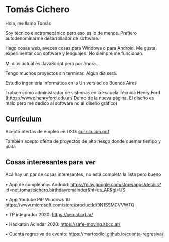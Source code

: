 # Tomás Cichero
Hola, me llamo Tomás

Soy técnico electromecánico pero eso es lo de menos. Prefiero autodenominarme desarrollador de software.

Hago cosas web, aveces cosas para Windows o para Android. Me gusta experimentar con software y lenguajes. No siempre me funcionan. 

Mi dios actual es JavaScript pero por ahora...

Tengo muchos proyectos sin terminar. Algun día será.


Estudio ingeniería informática en la Universiad de Buenos Aires

Trabajo como administrador de sistemas en la Escuela Técnica Henry Ford (https://wwwx.henryford.edu.ar/ Demo de la nueva página. El diseño es malo pero me dedico al software no al diseño gráfico)

## Curriculum
Acepto ofertas de empleo en USD: [curriculum.pdf](https://github.com/Martoxdlol/Martoxdlol/blob/main/curriculum%20censurado.pdf)

También acepto oferta de proyectos de alto riesgo donde quemar tiempo y plata

## Cosas interesantes para ver
Acá hay un par de cosas interesantes, no está completa la lista pero bueno

•	App de cumpleaños Android: https://play.google.com/store/apps/details?id=net.tomascichero.birthdayremainder&hl=es_AR&gl=US

•	App Youtube PiP Windows 10 https://www.microsoft.com/store/productId/9N1SSMCVVWTQ

•	TP integrador 2020: https://xea.abcd.ar/

•	Hackatón Acindar 2020: https://safe-moving.abcd.ar/

•	Cuenta regresiva de evento: https://martoxdlol.github.io/cuenta-regresiva/
